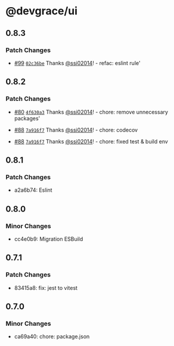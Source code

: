 # @devgrace/ui

## 0.8.3

### Patch Changes

- [#99](https://github.com/Team-Grace/devgrace/pull/99) [`02c36be`](https://github.com/Team-Grace/devgrace/commit/02c36bec7062ee500436207a2d2b09d8f403b111) Thanks [@ssi02014](https://github.com/ssi02014)! - refac: eslint rule'

## 0.8.2

### Patch Changes

- [#80](https://github.com/Team-Grace/devgrace/pull/80) [`4f630a3`](https://github.com/Team-Grace/devgrace/commit/4f630a343a15984732589a35d2a1d0d78e7bd19b) Thanks [@ssi02014](https://github.com/ssi02014)! - chore: remove unnecessary packages'

- [#88](https://github.com/Team-Grace/devgrace/pull/88) [`7a916f7`](https://github.com/Team-Grace/devgrace/commit/7a916f7a9ff9482462e0db2872013eedc06d35c6) Thanks [@ssi02014](https://github.com/ssi02014)! - chore: codecov

- [#88](https://github.com/Team-Grace/devgrace/pull/88) [`7a916f7`](https://github.com/Team-Grace/devgrace/commit/7a916f7a9ff9482462e0db2872013eedc06d35c6) Thanks [@ssi02014](https://github.com/ssi02014)! - chore: fixed test & build env

## 0.8.1

### Patch Changes

- a2a6b74: Eslint

## 0.8.0

### Minor Changes

- cc4e0b9: Migration ESBuild

## 0.7.1

### Patch Changes

- 83415a8: fix: jest to vitest

## 0.7.0

### Minor Changes

- ca69a40: chore: package.json
